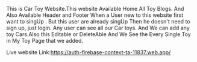 This is Car Toy Website.This website Available Home All Toy Blogs.
And Also Available Header and Footer
When a User new to this website first want to singUp .
But this user are already singUp Then he doesn't need to sign up, just login.
Any user can see all our Car toys.
And We can add any toy Cars.Also this Editable or DeleteAble
And We See the Every Single Toy in My Toy Page that we added.

Live website Link:https://auth-firebase-context-ta-11837.web.app/
